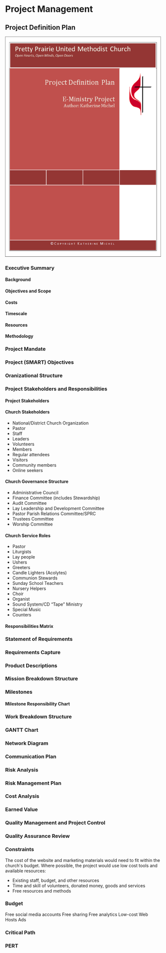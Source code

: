 # Project Management

## Project Definition Plan

![](project-management/project-definition-plan-cover.png)

### Executive Summary
#### Background
#### Objectives and Scope
#### Costs
#### Timescale
#### Resources
#### Methodology
### Project Mandate
### Project (SMART) Objectives
### Oranizational Structure
### Project Stakeholders and Responsibilities
#### Project Stakeholders
#### Church Stakeholders
* National/District Church Organization
* Pastor
* Staff
* Leaders
* Volunteers
* Members
* Regular attendees
* Visitors
* Community members
* Online seekers

#### Church Governance Structure
* Administrative Council
* Finance Committee (includes Stewardship)
* Audit Committee
* Lay Leadership and Development Committee
* Pastor Parish Relations Committee/SPRC
* Trustees Committee
* Worship Committee

#### Church Service Roles
* Pastor
* Liturgists
* Lay people
* Ushers
* Greeters
* Candle Lighters (Acolytes)
* Communion Stewards
* Sunday School Teachers
* Nursery Helpers
* Choir
* Organist
* Sound System/CD “Tape”  Ministry
* Special Music
* Counters

#### Responsibilities Matrix
### Statement of Requirements

### Requirements Capture
### Product Descriptions
### Mission Breakdown Structure
### Milestones
#### Milestone Responsibility Chart
### Work Breakdown Structure
### GANTT Chart
### Network Diagram
### Communication Plan
### Risk Analysis
### Risk Management Plan
### Cost Analysis
### Earned Value
### Quality Management and Project Control
### Quality Assurance Review

### Constraints
The cost of the website and marketing materials would need to fit within the church's budget. Where possible, the project would use low cost tools and available resources:

* Existing staff, budget, and other resources 
* Time and skill of volunteers, donated money, goods and services
* Free resources and methods

### Budget

Free social media accounts
Free sharing
Free analytics
Low-cost Web Hosts
Ads

### Critical Path

### PERT